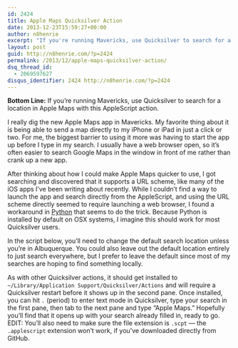 ```yaml
---
id: 2424
title: Apple Maps Quicksilver Action
date: 2013-12-23T15:59:27+00:00
author: n8henrie
excerpt: "If you're running Mavericks, use Quicksilver to search for a location in Apple Maps with this AppleScript action."
layout: post
guid: http://n8henrie.com/?p=2424
permalink: /2013/12/apple-maps-quicksilver-action/
dsq_thread_id:
  - 2069597627
disqus_identifier: 2424 http://n8henrie.com/?p=2424
---
```

**Bottom Line:** If you&#8217;re running Mavericks, use Quicksilver to search for a location in Apple Maps with this AppleScript action. <!--more-->

I really dig the new Apple Maps app in Mavericks. My favorite thing about it is being able to send a map directly to my iPhone or iPad in just a click or two. For me, the biggest barrier to using it more was having to start the app up before I type in my search. I usually have a web browser open, so it&#8217;s often easier to search Google Maps in the window in front of me rather than crank up a new app. 

After thinking about how I could make Apple Maps quicker to use, I got searching and discovered that it supports a URL scheme, like many of the iOS apps I&#8217;ve been writing about recently. While I couldn&#8217;t find a way to launch the app and search directly from the AppleScript, and using the URL scheme directly seemed to require launching a web browser, I found a workaround in [Python](http://n8henrie.com/tag/python/ "My Python posts") that seems to do the trick. Because Python is installed by default on OSX systems, I imagine this should work for most Quicksilver users.

In the script below, you&#8217;ll need to change the default search location unless you&#8217;re in Albuquerque. You could also leave out the default location entirely to just search everywhere, but I prefer to leave the default since most of my searches are hoping to find something locally. 

As with other Quicksilver actions, it should get installed to `~/Library/Application Support/Quicksilver/Actions` and will require a Quicksilver restart before it shows up in the second pane. Once installed, you can hit `.` (period) to enter text mode in Quicksilver, type your search in the first pane, then tab to the next pane and type &#8220;Apple Maps.&#8221; Hopefully you&#8217;ll find that it opens up with your search already filled in, ready to go. EDIT: You&#8217;ll also need to make sure the file extension is `.scpt` &#8212; the `.applescript` extension won&#8217;t work, if you&#8217;ve downloaded directly from GitHub.